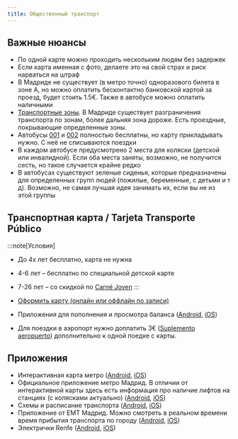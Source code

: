 ```yaml
---
title: Общественный транспорт
---
```


## Важные нюансы
- По одной карте можно проходить нескольким людям без задержек
- Если карта именная с фото, делаете это на свой страх и риск нарваться на штраф
- В Мадриде не существует (в метро точно) одноразового билета в зоне А, но можно оплатить бесконтактно банковской картой за проезд, будет стоить 1.5€. Также в автобусе можно оплатить наличными
- [Транспортные зоны](https://www.comunidad.madrid/servicios/transporte/zonas-tarifarias). В Мадриде существует разграничения транспорта по зонам, более дальняя зона дороже. Есть проездные, покрывающие определенные зоны.
- Автобусы [001](https://www.madridbuses.com/autobuses-emt/horarios-001-madrid.html) и [002](https://www.madridbuses.com/autobuses-emt/horarios-002-madrid.html) полностью бесплатны, но карту прикладывать нужно. С неё не списываются поездки
- В каждом автобусе предусмотрено 2 места для коляски (детской или инвалидной). Если оба места заняты, возможно, не получится сесть, но такое случается крайне редко
- В автобусах существуют зеленые сиденья, которые предназначены для определенных групп людей (пожилые, беременные, с детьми и т д). Возможно, не самая лучшая идея занимать их, если вы не из этой группы

## Транспортная карта / Tarjeta Transporte Público

:::note[Условия]
- До 4х лет бесплатно, карта не нужна
- 4-6 лет – бесплатно по специальной детской карте
- 7-26 лет – со скидкой по [Carné Joven](https://carnejovenmadrid.com/)
:::

- [Оформить карту (онлайн или оффлайн по записи)](https://tarjetatransportepublico.crtm.es/CRTM-ABONOS/home.aspx)
- Приложения для пополнения и просмотра баланса ([Android](https://play.google.com/store/apps/details?id=com.crtm.recarga&hl=es), [iOS](https://apps.apple.com/es/app/tarjeta-transporte/id1619770175?l=en-GB))
- Для поездки в аэропорт нужно доплатить 3€ ([Suplemento aeropuerto](https://www.aena.es/es/adolfo-suarez-madrid-barajas/como-llegar/metro.html#:~:text=Suplemento%20aeropuerto%3A%203%20%E2%82%AC,viajes%20metrob%C3%BAs%20y%20sencillo%20combinado)) дополнительно к одной поедке с карты.

## Приложения
- Интерактивная карта метро ([Android](https://play.google.com/store/apps/details?id=com.mapway.global), [iOS](https://apps.apple.com/gb/app/mapway-city-journey-planner/id6443581415))
- Официальное приложение метро Мадрид. В отличии от интерактивной карты здесь есть информация про наличие лифтов на станциях (с колясками актуально) ([Android](https://play.google.com/store/apps/details?id=es.metromadrid.metroandroid), [iOS](https://apps.apple.com/es/app/metro-de-madrid-oficial/id481638277))
- Схемы и расписание транспорта ([Android](https://play.google.com/store/apps/details?id=com.greenlionsoft.free.madrid&hl=es), [iOS](https://apps.apple.com/es/app/madrid-metro-bus-cercanias/id1359656589?l=en-GB))
- Приложение от ЕМТ Мадрид. Можно смотреть в реальном времени время прибытия транспорта по городу ([Android](https://play.google.com/store/apps/details?id=com.emtmadrid.emt), [iOS](https://apps.apple.com/es/app/emt-madrid/id332237215))
- Электрички Renfe ([Android](https://play.google.com/store/apps/details?id=com.renfe.renfecercanias), [iOS](https://apps.apple.com/es/app/renfe-cercanias/id953441960?l=en-GB))

